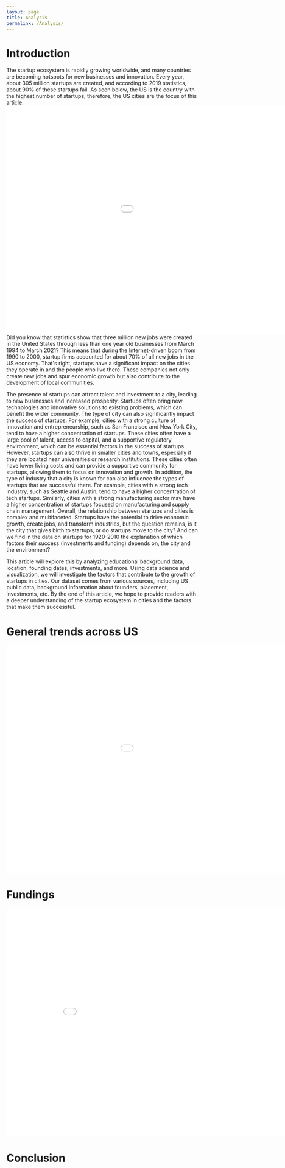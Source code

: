```yaml
---
layout: page
title: Analysis
permalink: /Analysis/
---
```


# Introduction 
The startup ecosystem is rapidly growing worldwide, and many countries are becoming hotspots for new businesses and innovation. Every year, about 305 million startups are created, and according to 2019 statistics, about 90% of these startups fail. As seen below, the US is the country with the highest number of startups; therefore, the US cities are the focus of this article.
<embed
       type="text/html" 
       src="/Bokeh/country.html"
       width="1200"
       height="600"
/>  
Did you know that statistics show that three million new jobs were created in the United States through less than one year old businesses from March 1994 to March 2021? This means that during the Internet-driven boom from 1990 to 2000, startup firms accounted for about 70% of all new jobs in the US economy. That's right, startups have a significant impact on the cities they operate in and the people who live there. These companies not only create new jobs and spur economic growth but also contribute to the development of local communities. 


The presence of startups can attract talent and investment to a city, leading to new businesses and increased prosperity. Startups often bring new technologies and innovative solutions to existing problems, which can benefit the wider community.
The type of city can also significantly impact the success of startups. For example, cities with a strong culture of innovation and entrepreneurship, such as San Francisco and New York City, tend to have a higher concentration of startups. These cities often have a large pool of talent, access to capital, and a supportive regulatory environment, which can be essential factors in the success of startups. 
However, startups can also thrive in smaller cities and towns, especially if they are located near universities or research institutions. These cities often have lower living costs and can provide a supportive community for startups, allowing them to focus on innovation and growth.
In addition, the type of industry that a city is known for can also influence the types of startups that are successful there. For example, cities with a strong tech industry, such as Seattle and Austin, tend to have a higher concentration of tech startups. Similarly, cities with a strong manufacturing sector may have a higher concentration of startups focused on manufacturing and supply chain management.
Overall, the relationship between startups and cities is complex and multifaceted. Startups have the potential to drive economic growth, create jobs, and transform industries, but the question remains, is it the city that gives birth to startups, or do startups move to the city? And can we find in the data on startups for 1920-2010 the explanation of which factors their success (investments and funding) depends on, the city and the environment?

This article will explore this by analyzing educational background data, location, founding dates, investments, and more. Using data science and visualization, we will investigate the factors that contribute to the growth of startups in cities. Our dataset comes from various sources, including US public data, background information about founders, placement, investments, etc. By the end of this article, we hope to provide readers with a deeper understanding of the startup ecosystem in cities and the factors that make them successful.

# General trends across US
<embed
       type="text/html" 
       src="/Bokeh/cities.html"
       width="1200"
       height="600"
/>  

# Fundings 
<embed
       type="text/html" 
       src="/Bokeh/heatmap2.html"
       width="900"
       height="600"
/> 




# Conclusion 
